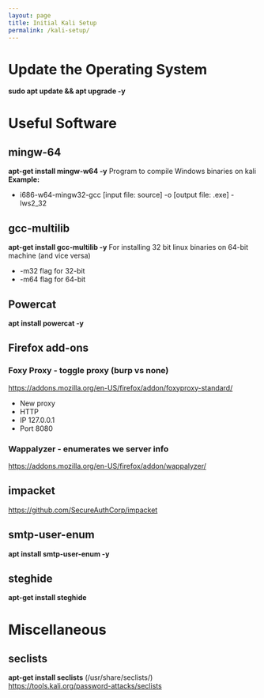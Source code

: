 ```yaml
---
layout: page
title: Initial Kali Setup
permalink: /kali-setup/
---
```

# Update the Operating System 
**sudo apt update && apt upgrade -y**

# Useful Software
## mingw-64
**apt-get install mingw-w64 -y**
Program to compile Windows binaries on kali
**Example:**
* i686-w64-mingw32-gcc [input file: source] -o [output file: .exe] -lws2_32 
## gcc-multilib 
**apt-get install gcc-multilib -y**
For installing 32 bit linux binaries on 64-bit machine (and vice versa) 
* -m32 flag for 32-bit 
* -m64 flag for 64-bit 
## Powercat 
**apt install powercat -y**
## Firefox add-ons 
### Foxy Proxy - toggle proxy (burp vs none) 
https://addons.mozilla.org/en-US/firefox/addon/foxyproxy-standard/ 
* New proxy 
* HTTP 
* IP 127.0.0.1 
* Port 8080 
### Wappalyzer - enumerates we server info 
https://addons.mozilla.org/en-US/firefox/addon/wappalyzer/ 
## impacket 
https://github.com/SecureAuthCorp/impacket 
## smtp-user-enum 
**apt install smtp-user-enum -y**
## steghide 
**apt-get install steghide**

# Miscellaneous
## seclists 
**apt-get install seclists**
(/usr/share/seclists/) 
https://tools.kali.org/password-attacks/seclists
